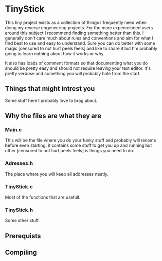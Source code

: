 # TinyStick
This tiny project exists as a collection of things I frequently need when doing
my reverse engeneering projects. For the more expenreinced users around this
subject I recommend finding something better than this. I generally don't care
much about rules and conventions and aim for what I find best to use and easy to
understand. Sure you can do better with some magic [censored to not hurt peels
 feels] and like to share it but
I'm probably going to learn nothing about how it works or why.

It also has loads of comment formats so that documenting what you do should be
pretty easy and should not require leaving your text editor. It's pretty verbose
and something you will probably hate from the start.

## Things that might intrest you
Some stuff here I probably love to brag about.

## Why the files are what they are
### Main.c
This will be the file where you do your funky stuff and probably will rename
before even starting, it contains some stuff to get you up and running but other
[censored to not hurt peels feels] is things you need to do.

### Adresses.h
The place where you will keep all addresses neatly.

### TinyStick.c
Most of the functions that are usefull.

### TinyStick.h
Some other stuff.

## Prerequists
## Compiling
